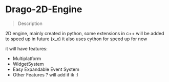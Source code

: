 # Drago-2D-Engine

> Description

 2D engine, mainly created in python, some extensions in c++ will be added to speed up in future (x_x) 
 it also uses cython for speed up for now

 it will have features:
 - Multiplatform
 - WidgetSystem
 - Easy Expandable Event System 
 - Other Features ? will add if ik :l 

